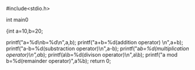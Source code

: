 #include<stdio.h>

int main0

{int a=10,b=20;

printf("a=%d\nb=%d\n",a,b);
printf("a+b=%d(addition operator) \n",a+b);
printf("a-b=%d(substraction operator)\n",a-b);
printf("a*b=%d(multiplication operator)\n",a*b);
printf(a\b=%d(divison operator)\n",a\b);
printf("a mod b=%d(remainder operator)",a%b);
return 0;

